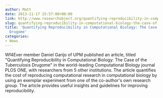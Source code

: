 ```yaml
---
author: Matt
date: 2013-11-17 15:57:00+00:00
link: http://www.researchobject.org/quantifying-reproducibility-in-computational-biology-the-case-of-the-tuberculosis-drugome/
slug: quantifying-reproducibility-in-computational-biology-the-case-of-the-tuberculosis-drugome
title: 'Quantifying Reproducibility in Computational Biology: The Case of the Tuberculosis
  Drugome'
categories:
- News
---
```

Wf4Ever member Daniel Garijo of UPM published an article, titled "Quantifying Reproducibility in Computational Biology: The Case of the Tuberculosis Drugome" in the world-leading Computational Biology journal PLOS ONE, with researchers from 5 other institutions. The article quantifies the cost of reproducing computational research in computational biology by using an exemplar experiment from one of the co-author's own research group. The article provides useful insights and guidelines for improving reproducibility.

